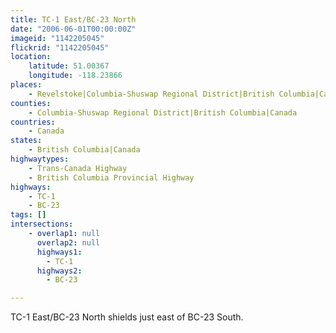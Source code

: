 ```yaml
---
title: TC-1 East/BC-23 North
date: "2006-06-01T00:00:00Z"
imageid: "1142205045"
flickrid: "1142205045"
location:
    latitude: 51.00367
    longitude: -118.23866
places:
    - Revelstoke|Columbia-Shuswap Regional District|British Columbia|Canada
counties:
    - Columbia-Shuswap Regional District|British Columbia|Canada
countries:
    - Canada
states:
    - British Columbia|Canada
highwaytypes:
    - Trans-Canada Highway
    - British Columbia Provincial Highway
highways:
    - TC-1
    - BC-23
tags: []
intersections:
    - overlap1: null
      overlap2: null
      highways1:
        - TC-1
      highways2:
        - BC-23

---
```

TC-1 East/BC-23 North shields just east of BC-23 South.